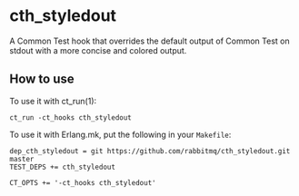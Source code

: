 # cth_styledout

A Common Test hook that overrides the default output of Common Test on
stdout with a more concise and colored output.

## How to use

To use it with ct_run(1):

```
ct_run -ct_hooks cth_styledout
```

To use it with Erlang.mk, put the following in your `Makefile`:

```make
dep_cth_styledout = git https://github.com/rabbitmq/cth_styledout.git master
TEST_DEPS += cth_styledout

CT_OPTS += '-ct_hooks cth_styledout'
```
